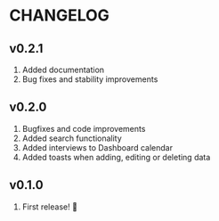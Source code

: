 # CHANGELOG

## v0.2.1

1. Added documentation
1. Bug fixes and stability improvements

## v0.2.0

1. Bugfixes and code improvements
1. Added search functionality
1. Added interviews to Dashboard calendar
1. Added toasts when adding, editing or deleting data

## v0.1.0

1. First release! :tada:
